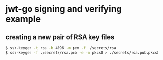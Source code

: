 # jwt-go signing and verifying example

## creating a new pair of RSA key files

```bash
$ ssh-keygen -t rsa -b 4096 -m pem -f ./secrets/rsa
$ ssh-keygen -f ./secrets/rsa.pub -e -m pkcs8 > ./secrets/rsa.pub.pkcs8
```